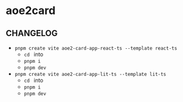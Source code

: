 # aoe2card

## CHANGELOG

* `pnpm create vite aoe2-card-app-react-ts --template react-ts`
  * `cd ` into
  * `pnpm i`
  * `pnpm dev`
* `pnpm create vite aoe2-card-app-lit-ts --template lit-ts`
  * `cd ` into
  * `pnpm i`
  * `pnpm dev`
 